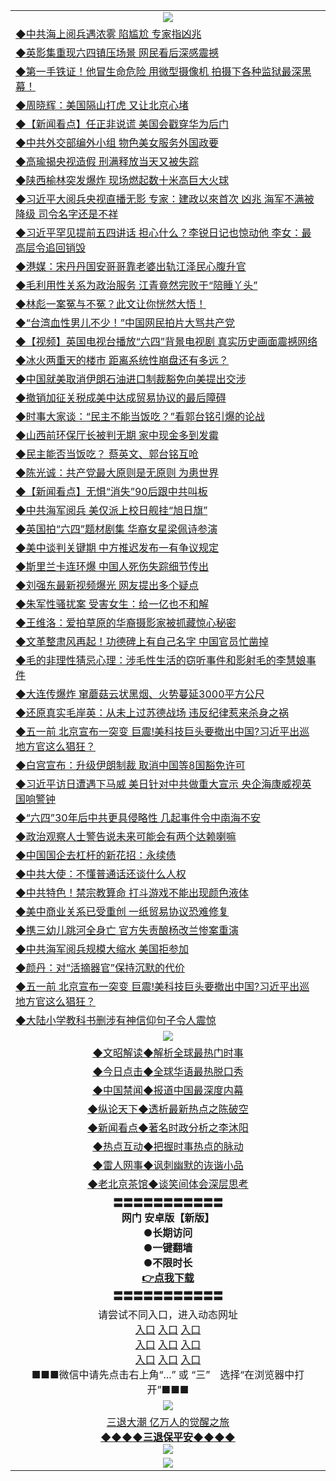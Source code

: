 <table>
  <tr>
    <td align=center><img src="https://github.com/gyhhx/image-upload/blob/master/yaowen.jpg" /></td>
  </tr>
  <tr>
<td align=left>
<a href="https://ctbtfdoocixoa.global.ssl.fastly.net/oo.aspx?name=c1031250&key=ofejcfaxcltk&from=gy">◆中共海上阅兵遇浓雾 陷尴尬 专家指凶兆</a><br/></td>
  </tr>
  <tr>
<td align=left>
<a href="https://ctbtfdoocixoa.global.ssl.fastly.net/oo.aspx?name=c1031260&key=ofejcfaxcltk&from=gy">◆英影集重现六四镇压场景 网民看后深感震撼</a><br/></td>
 </tr>
  <tr>
<td align=left>
<a href="http://ctbtfdoocixoa.global.ssl.fastly.net/oo.aspx?name=c1031354&key=ofejcfaxcltk&from=gy">◆第一手铁证！他冒生命危险 用微型摄像机 拍摄下各种监狱最深黑幕！</a><br/></td>
 </tr>
   <tr>
<td align=left>
<a href="http://ctbtfdoocixoa.global.ssl.fastly.net/oo.aspx?name=c1031340&key=ofejcfaxcltk&from=gy">◆周晓辉：美国隔山打虎 又让北京心堵</a><br/></td>
   </tr> 
  <tr>
<td align=left>
<a href="http://ctbtfdoocixoa.global.ssl.fastly.net/oo.aspx?name=c1031264&key=ofejcfaxcltk&from=gy">◆【新闻看点】任正非说谎 美国会戳穿华为后门</a><br/></td>
  </tr> 
 <tr>
<td align=left>
<a href="http://ctbtfdoocixoa.global.ssl.fastly.net/oo.aspx?name=c1031280&key=ofejcfaxcltk&from=gy">◆中共外交部编外小组 物色美女服务外国政要</a><br/>
</td>
   </tr>
 <tr>
<td align=left>
<a href="http://ctbtfdoocixoa.global.ssl.fastly.net/oo.aspx?name=c1031314&key=ofejcfaxcltk&from=gy">◆高瑜揭央视造假 刑满释放当天又被失踪</a><br/>
</td>
   </tr>
 <tr>
<td align=left>
<a href="http://ctbtfdoocixoa.global.ssl.fastly.net/oo.aspx?name=c1031263&key=ofejcfaxcltk&from=gy">◆陕西榆林突发爆炸 现场燃起数十米高巨大火球</a><br/></td>
  </tr>
  <tr>
<td align=left>
<a href="http://ctbtfdoocixoa.global.ssl.fastly.net/oo.aspx?name=c1031254&key=ofejcfaxcltk&from=gy">◆习近平大阅兵央视直播无影 专家：建政以來首次 凶兆 海军不满被降级 司令名字还是不祥</a><br/></td>
 </tr>
   <tr>
<td align=left>
<a href="http://ctbtfdoocixoa.global.ssl.fastly.net/oo.aspx?name=c1031258&key=ofejcfaxcltk&from=gy">◆习近平罕见提前五四讲话 担心什么？李锐日记也惊动他 李女：最高层令追回销毁</a><br/>
</td>
   </tr>
 <tr>
<td align=left>
<a href="http://ctbtfdoocixoa.global.ssl.fastly.net/oo.aspx?name=c1031235&key=ofejcfaxcltk&from=gy">◆港媒：宋丹丹国安哥哥靠老婆出轨江泽民心腹升官</a><br/></td>
  </tr>
  <tr>
<td align=left>
<a href="http://ctbtfdoocixoa.global.ssl.fastly.net/oo.aspx?name=c1031127&key=ofejcfaxcltk&from=gy">◆毛利用性关系为政治服务 江青竟然完败于“陪睡丫头”</a><br/></td>
 </tr>
  <tr>
<td align=left>
<a href="http://ctbtfdoocixoa.global.ssl.fastly.net/oo.aspx?name=c1031123&key=ofejcfaxcltk&from=gy">◆林彪一案冤与不冤？此文让你恍然大悟！</a><br/></td>
 </tr>
   <tr>
<td align=left>
<a href="http://ctbtfdoocixoa.global.ssl.fastly.net/oo.aspx?name=c1031246&key=ofejcfaxcltk&from=gy">◆“台湾血性男儿不少！”中国网民拍片大骂共产党</a><br/></td>
   </tr> 
  <tr>
<td align=left>
<a href="http://ctbtfdoocixoa.global.ssl.fastly.net/oo.aspx?name=c1031174&key=ofejcfaxcltk&from=gy">◆【视频】英国电视台播放“六四”背景电视剧 真实历史画面震撼网络</a><br/></td>
  </tr> 
 <tr>
<td align=left>
<a href="http://ctbtfdoocixoa.global.ssl.fastly.net/oo.aspx?name=c1031217&key=ofejcfaxcltk&from=gy">◆冰火两重天的楼市 距离系统性崩盘还有多远？</a><br/>
</td>
   </tr>
 <tr>
<td align=left>
<a href="http://ctbtfdoocixoa.global.ssl.fastly.net/oo.aspx?name=c1031277&key=ofejcfaxcltk&from=gy">◆中国就美取消伊朗石油进口制裁豁免向美提出交涉</a><br/>
</td>
   </tr>
 <tr>
<td align=left>
<a href="http://ctbtfdoocixoa.global.ssl.fastly.net/oo.aspx?name=c1031333&key=ofejcfaxcltk&from=gy">◆撤销加征关税成美中达成贸易协议的最后障碍</a><br/></td>
  </tr>
  <tr>
<td align=left>
<a href="http://ctbtfdoocixoa.global.ssl.fastly.net/oo.aspx?name=c1031350&key=ofejcfaxcltk&from=gy">◆时事大家谈：“民主不能当饭吃？”看郭台铭引爆的论战</a><br/></td>
 </tr>
   <tr>
<td align=left>
<a href="http://ctbtfdoocixoa.global.ssl.fastly.net/oo.aspx?name=c1031335&key=ofejcfaxcltk&from=gy">◆山西前环保厅长被判无期 家中现金多到发霉</a><br/>
</td>
   </tr>
 <tr>
<td align=left>
<a href="http://ctbtfdoocixoa.global.ssl.fastly.net/oo.aspx?name=c1031306&key=ofejcfaxcltk&from=gy">◆民主能否当饭吃？ 蔡英文、郭台铭互呛</a><br/>
</td>
   </tr>
<tr>
<td align=left>
<a href="https://ctbtfdoocixoa.global.ssl.fastly.net/oo.aspx?name=c1031262&key=ofejcfaxcltk&from=gy">◆陈光诚：共产党最大原则是无原则 为患世界</a><br/>
</td>       
  <tr>
<td align=left>
<a href="https://ctbtfdoocixoa.global.ssl.fastly.net/oo.aspx?name=c1031066&key=ofejcfaxcltk&from=gy">◆【新闻看点】无惧“消失”90后跟中共叫板</a><br/></td>
  </tr>
  <tr>
<td align=left>
<a href="https://ctbtfdoocixoa.global.ssl.fastly.net/oo.aspx?name=c1030994&key=ofejcfaxcltk&from=gy">◆中共海军阅兵 美仅派上校日舰挂“旭日旗”</a><br/></td>
 </tr>
  <tr>
<td align=left>
<a href="http://ctbtfdoocixoa.global.ssl.fastly.net/oo.aspx?name=c1031022&key=ofejcfaxcltk&from=gy">◆英国拍“六四”题材剧集 华裔女星梁佩诗参演</a><br/></td>
 </tr>
   <tr>
<td align=left>
<a href="http://ctbtfdoocixoa.global.ssl.fastly.net/oo.aspx?name=c1030902&key=ofejcfaxcltk&from=gy">◆美中谈判关键期 中方推迟发布一有争议规定</a><br/></td>
   </tr> 
  <tr>
<td align=left>
<a href="http://ctbtfdoocixoa.global.ssl.fastly.net/oo.aspx?name=c1030995&key=ofejcfaxcltk&from=gy">◆斯里兰卡连环爆 中国人死伤失踪细节传出</a><br/></td>
  </tr> 
 <tr>
<td align=left>
<a href="http://ctbtfdoocixoa.global.ssl.fastly.net/oo.aspx?name=c1031054&key=ofejcfaxcltk&from=gy">◆刘强东最新视频爆光 网友提出多个疑点</a><br/>
</td>
   </tr>
 <tr>
<td align=left>
<a href="http://ctbtfdoocixoa.global.ssl.fastly.net/oo.aspx?name=c1031056&key=ofejcfaxcltk&from=gy">◆朱军性骚扰案 受害女生：给一亿也不和解</a><br/>
</td>
   </tr>
 <tr>
<td align=left>
<a href="http://ctbtfdoocixoa.global.ssl.fastly.net/oo.aspx?name=c1030969&key=ofejcfaxcltk&from=gy">◆王维洛：爱拍草原的华裔摄影家被抓藏惊心秘密</a><br/></td>
  </tr>
  <tr>
<td align=left>
<a href="http://ctbtfdoocixoa.global.ssl.fastly.net/oo.aspx?name=c1030992&key=ofejcfaxcltk&from=gy">◆文革整肃风再起！功德碑上有自己名字 中国官员忙凿掉</a><br/></td>
 </tr>
   <tr>
<td align=left>
<a href="http://ctbtfdoocixoa.global.ssl.fastly.net/oo.aspx?name=c1030883&key=ofejcfaxcltk&from=gy">◆毛的非理性猜忌心理：涉毛性生活的窃听事件和影射毛的李慧娘事件</a><br/>
</td>
   </tr>
 <tr>
<td align=left>
<a href="http://ctbtfdoocixoa.global.ssl.fastly.net/oo.aspx?name=c1030938&key=ofejcfaxcltk&from=gy">◆大连传爆炸 窜蘑菇云状黑烟、火势蔓延3000平方公尺</a><br/></td>
  </tr>
  <tr>
<td align=left>
<a href="http://ctbtfdoocixoa.global.ssl.fastly.net/oo.aspx?name=c1030874&key=ofejcfaxcltk&from=gy">◆还原真实毛岸英：从未上过苏德战场 违反纪律惹来杀身之祸</a><br/></td>
 </tr>
  <tr>
<td align=left>
<a href="http://ctbtfdoocixoa.global.ssl.fastly.net/oo.aspx?name=c1030735&key=ofejcfaxcltk&from=gy">◆五一前 北京宣布一突变 巨震!美科技巨头要撤出中国?习近平出巡 地方官这么猖狂？</a><br/></td>
 </tr>
   <tr>
<td align=left>
<a href="http://ctbtfdoocixoa.global.ssl.fastly.net/oo.aspx?name=c1030984&key=ofejcfaxcltk&from=gy">◆白宫宣布：升级伊朗制裁 取消中国等8国豁免许可</a><br/></td>
   </tr> 
  <tr>
<td align=left>
<a href="http://ctbtfdoocixoa.global.ssl.fastly.net/oo.aspx?name=c1031013&key=ofejcfaxcltk&from=gy">◆习近平访日遭遇下马威 美日针对中共做重大宣示 央企海康威视英国响警钟</a><br/></td>
  </tr> 
 <tr>
<td align=left>
<a href="http://ctbtfdoocixoa.global.ssl.fastly.net/oo.aspx?name=c1030966&key=ofejcfaxcltk&from=gy">◆“六四”30年后中共更具侵略性 几起事件令中南海不安</a><br/>
</td>
   </tr>
 <tr>
<td align=left>
<a href="http://ctbtfdoocixoa.global.ssl.fastly.net/oo.aspx?name=c1031061&key=ofejcfaxcltk&from=gy">◆政治观察人士警告说未来可能会有两个达赖喇嘛</a><br/>
</td>
   </tr>
 <tr>
<td align=left>
<a href="http://ctbtfdoocixoa.global.ssl.fastly.net/oo.aspx?name=c1031004&key=ofejcfaxcltk&from=gy">◆中国国企去杠杆的新花招：永续债</a><br/></td>
  </tr>
  <tr>
<td align=left>
<a href="http://ctbtfdoocixoa.global.ssl.fastly.net/oo.aspx?name=c1030978&key=ofejcfaxcltk&from=gy">◆中共大使：不懂普通话还谈什么人权</a><br/></td>
 </tr>
   <tr>
<td align=left>
<a href="http://ctbtfdoocixoa.global.ssl.fastly.net/oo.aspx?name=c1030999&key=ofejcfaxcltk&from=gy">◆中共特色！禁宗教算命 打斗游戏不能出现颜色液体</a><br/>
</td>
   </tr>
 <tr>
<td align=left>
<a href="http://ctbtfdoocixoa.global.ssl.fastly.net/oo.aspx?name=c1031002&key=ofejcfaxcltk&from=gy">◆美中商业关系已受重创 一纸贸易协议恐难修复</a><br/>
</td>
   </tr>
<tr>
<td align=left>
<a href="https://ctbtfdoocixoa.global.ssl.fastly.net/oo.aspx?name=c1031044&key=ofejcfaxcltk&from=gy">◆携三幼儿跳河全身亡 官方失责酿杨改兰惨案重演</a><br/>
</td>       
  <tr>
<td align=left>
<a href="https://ctbtfdoocixoa.global.ssl.fastly.net/oo.aspx?name=c1030689&key=ofejcfaxcltk&from=gy">◆中共海军阅兵规模大缩水 美国拒参加</a><br/></td>
  </tr>
  <tr>
<td align=left>
<a href="https://ctbtfdoocixoa.global.ssl.fastly.net/oo.aspx?name=c1030809&key=ofejcfaxcltk&from=gy">◆颜丹：对“活摘器官”保持沉默的代价</a><br/></td>
 </tr>
  <tr>
<td align=left>
<a href="http://ctbtfdoocixoa.global.ssl.fastly.net/oo.aspx?name=c1030735&key=ofejcfaxcltk&from=gy">◆五一前 北京宣布一突变 巨震!美科技巨头要撤出中国?习近平出巡 地方官这么猖狂？</a><br/></td>
 </tr>
   <tr>
<td align=left>
<a href="http://ctbtfdoocixoa.global.ssl.fastly.net/oo.aspx?name=c1030745&key=ofejcfaxcltk&from=gy">◆大陆小学教科书删涉有神信仰句子令人震惊</a><br/></td>
   </tr> 
 <tr>
    <td align=center><img src="https://github.com/gyhhx/image-upload/blob/master/ogate-c.JPG" /></td>
  </tr>
  <tr>
   <td align=center>
<a href="http://ctbtfdoocixoa.global.ssl.fastly.net/oo.aspx?name=c816857&key=ofejcfaxcltk&from=gy&tag=9973110">◆文昭解读◆解析全球最热门时事</a><br/>
    </td>
  </tr>
   <tr>
   <td align=center> 
<a href="http://ctbtfdoocixoa.global.ssl.fastly.net/oo.aspx?name=c816850&key=ofejcfaxcltk&from=gy&tag=9877">◆今日点击◆全球华语最热脱口秀</a><br/>
    </td>
  </tr>
  <tr>
  <td align=center>
<a href="http://ctbtfdoocixoa.global.ssl.fastly.net/oo.aspx?name=c816860&key=ofejcfaxcltk&from=gy&tag=99733110">◆中国禁闻◆报道中国最深度内幕</a><br/>
   </tr>
  <tr>
     <td align=center>
<a href="http://ctbtfdoocixoa.global.ssl.fastly.net/oo.aspx?name=c816855&key=ofejcfaxcltk&from=gy&tag=997110">◆纵论天下◆透析最新热点之陈破空</a><br/>
   </tr>
   <tr>
      <td align=center>
<a href="http://ctbtfdoocixoa.global.ssl.fastly.net/oo.aspx?name=c838308&key=ofejcfaxcltk&from=gy&tag=9973110">◆新闻看点◆著名时政分析之李沐阳</a><br/>
   </tr>
   <tr>
     <td align=center>
<a href="http://ctbtfdoocixoa.global.ssl.fastly.net/oo.aspx?name=c816852&key=ofejcfaxcltk&from=gy&tag=9733110">◆热点互动◆把握时事热点的脉动</a><br/>
   </tr>
   <tr>
      <td align=center>
<a href="http://ctbtfdoocixoa.global.ssl.fastly.net/oo.aspx?name=c816694&key=ofejcfaxcltk&from=gy&tag=93310">◆雷人网事◆讽刺幽默的诙谐小品</a><br/>
   </tr>
   <tr>
    <td align=center>
<a href="http://ctbtfdoocixoa.global.ssl.fastly.net/oo.aspx?name=c816650&key=ofejcfaxcltk&from=gy&tag=9973110">◆老北京茶馆◆谈笑间体会深层思考</a><br/>
   </tr>
  <tr>
    <td align=center>
 <b>〓〓〓〓〓〓〓〓〓〓〓<br/>网门 安卓版【新版】<br/> ●长期访问<br/> ●一键翻墙<br/>  ●不限时长<br/> 
 <a href="https://share.weiyun.com/5t5Ch7c">👉<b>点我下载</a><br/>〓〓〓〓〓〓〓〓〓〓〓<br/>
    </td>
    </tr>
   <tr>
    <td align=center>请尝试不同入口，进入动态网址<br/>
      <a href="https://s3.us-east-2.amazonaws.com/ogateo/show.htm">入口</a>
      <a href="https://s3.ca-central-1.amazonaws.com/ogatec/show.htm">入口</a>
      <a href="https://s3.ap-southeast-2.amazonaws.com/ogatey/show.htm">入口</a><br/>
      <a href="https://s3.ap-northeast-2.amazonaws.com/ogates/show.htm">入口</a>
      <a href="https://s3.eu-central-1.amazonaws.com/ogatef/show.htm">入口</a>
      <a href="https://s3.ap-south-1.amazonaws.com/ogatem/show.htm">入口</a><br/>
      <a href="https://s3-us-west-1.amazonaws.com/ogaten/show.htm">入口</a>
      <a href="https://s3.eu-west-2.amazonaws.com/ogatel/show.htm">入口</a>
      <a href="https://s3.ap-northeast-1.amazonaws.com/ogatet/show.htm">入口</a><br/>
      ■■■微信中请先点击右上角“...” 或 “三”　选择“在浏览器中打开”■■■<b><br/>
    </td>
  </tr>
  <tr>
    <td align=center><img src="https://github.com/gyhhx/image-upload/blob/master/3.jpg" /> </td>
</tr>
  <tr>  
  <td align=center>
  <a href="http://ctbtfdoocixoa.global.ssl.fastly.net/oo.aspx?name=c894205&key=ofejcfaxcltk&from=gy&tag=9973110">三退大潮 亿万人的觉醒之旅</a><br/>
      <a href="http://ctbtfdoocixoa.global.ssl.fastly.net/oo.aspx?name=ogQuit.aspx&key=ofejcfaxcltk&from=gy"><b>◆◆◆◆三退保平安◆◆◆◆<br/></a>
      <img src="https://github.com/gyhhx/image-upload/blob/master/3t.jpg" /><br/>
      </td>
  </tr>
   <tr>
    <td align=center><img src="https://raw.githubusercontent.com/oGate2/Up/master/oGate_640.jpg"/></td>
  </tr>
</table>


